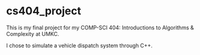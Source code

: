 # cs404_project
This is my final project for my COMP-SCI 404: Introductions to Algorithms & Complexity at UMKC.

I chose to simulate a vehicle dispatch system through C++.